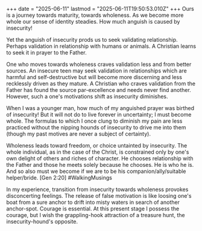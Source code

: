 +++
date = "2025-06-11"
lastmod = "2025-06-11T19:50:53.010Z"
+++
Ours is a journey towards maturity, towards wholeness. As we become more whole our sense of identity steadies. How much anguish is caused by insecurity!

Yet the anguish of insecurity prods us to seek validating relationship. Perhaps validation in relationship with humans or animals. A Christian learns to seek it in prayer to the Father.

One who moves towards wholeness craves validation less and from better sources. An insecure teen may seek validation in relationships which are harmful and self-destructive but will become more discerning and less recklessly driven as they mature. A Christian who craves validation from the Father has found the source par-excellence and needs never find another. However, such a one's motivations shift as insecurity diminishes.

When I was a younger man, how much of my anguished prayer was birthed of insecurity! But it will not do to live forever in uncertainty; I must become whole. The formulas to which I once clung to diminish my pain are less practiced without the nipping hounds of insecurity to drive me into them (though my past motives are never a subject of certainty).

Wholeness leads toward freedom, or choice untainted by insecurity. The whole individual, as in the case of the Christ, is constrained only by one's own delight of others and riches of character. He chooses relationship with the Father and those he meets solely because he chooses. He is who he is. And so also must we become if we are to be his companion/ally/suitable helper/bride. [Gen 2:20] #WalkingMusings

In my experience, transition from insecurity towards wholeness provokes disconcerting feelings. The release of false motivation is like loosing one's boat from a sure anchor to drift into misty waters in search of another anchor-spot. Courage is essential. At this present stage I possess the courage, but I wish the grappling-hook attraction of a treasure hunt, the insecurity-hound's opposite.